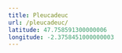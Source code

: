 ```yaml
---
title: Pleucadeuc
url: /pleucadeuc/
latitude: 47.758591300000006
longitude: -2.3758451000000003
---
```

